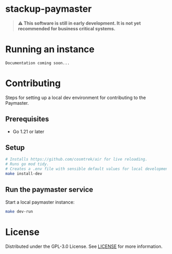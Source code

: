 # stackup-paymaster


> **⚠️ This software is still in early development. It is not yet recommended for business critical systems.**

# Running an instance

```
Documentation coming soon...
```

# Contributing

Steps for setting up a local dev environment for contributing to the Paymaster.

## Prerequisites

- Go 1.21 or later

## Setup

```bash
# Installs https://github.com/cosmtrek/air for live reloading.
# Runs go mod tidy.
# Creates a .env file with sensible default values for local development.
make install-dev
```

## Run the paymaster service

Start a local paymaster instance:

```bash
make dev-run
```

# License

Distributed under the GPL-3.0 License. See [LICENSE](./LICENSE) for more information.

